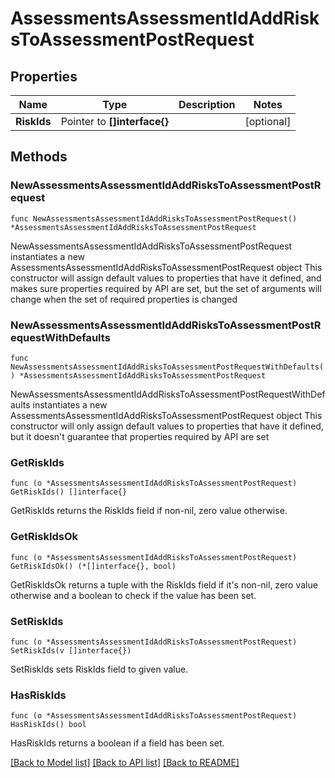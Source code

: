 # AssessmentsAssessmentIdAddRisksToAssessmentPostRequest

## Properties

Name | Type | Description | Notes
------------ | ------------- | ------------- | -------------
**RiskIds** | Pointer to **[]interface{}** |  | [optional] 

## Methods

### NewAssessmentsAssessmentIdAddRisksToAssessmentPostRequest

`func NewAssessmentsAssessmentIdAddRisksToAssessmentPostRequest() *AssessmentsAssessmentIdAddRisksToAssessmentPostRequest`

NewAssessmentsAssessmentIdAddRisksToAssessmentPostRequest instantiates a new AssessmentsAssessmentIdAddRisksToAssessmentPostRequest object
This constructor will assign default values to properties that have it defined,
and makes sure properties required by API are set, but the set of arguments
will change when the set of required properties is changed

### NewAssessmentsAssessmentIdAddRisksToAssessmentPostRequestWithDefaults

`func NewAssessmentsAssessmentIdAddRisksToAssessmentPostRequestWithDefaults() *AssessmentsAssessmentIdAddRisksToAssessmentPostRequest`

NewAssessmentsAssessmentIdAddRisksToAssessmentPostRequestWithDefaults instantiates a new AssessmentsAssessmentIdAddRisksToAssessmentPostRequest object
This constructor will only assign default values to properties that have it defined,
but it doesn't guarantee that properties required by API are set

### GetRiskIds

`func (o *AssessmentsAssessmentIdAddRisksToAssessmentPostRequest) GetRiskIds() []interface{}`

GetRiskIds returns the RiskIds field if non-nil, zero value otherwise.

### GetRiskIdsOk

`func (o *AssessmentsAssessmentIdAddRisksToAssessmentPostRequest) GetRiskIdsOk() (*[]interface{}, bool)`

GetRiskIdsOk returns a tuple with the RiskIds field if it's non-nil, zero value otherwise
and a boolean to check if the value has been set.

### SetRiskIds

`func (o *AssessmentsAssessmentIdAddRisksToAssessmentPostRequest) SetRiskIds(v []interface{})`

SetRiskIds sets RiskIds field to given value.

### HasRiskIds

`func (o *AssessmentsAssessmentIdAddRisksToAssessmentPostRequest) HasRiskIds() bool`

HasRiskIds returns a boolean if a field has been set.


[[Back to Model list]](../README.md#documentation-for-models) [[Back to API list]](../README.md#documentation-for-api-endpoints) [[Back to README]](../README.md)


